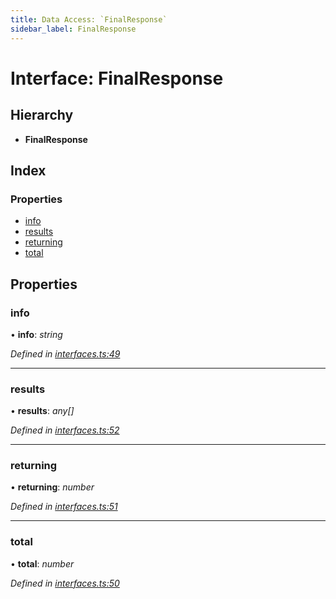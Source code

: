 ```yaml
---
title: Data Access: `FinalResponse`
sidebar_label: FinalResponse
---
```


# Interface: FinalResponse

## Hierarchy

* **FinalResponse**

## Index

### Properties

* [info](finalresponse.md#info)
* [results](finalresponse.md#results)
* [returning](finalresponse.md#returning)
* [total](finalresponse.md#total)

## Properties

###  info

• **info**: *string*

*Defined in [interfaces.ts:49](https://github.com/terascope/teraslice/blob/fd211a8bb/packages/data-access/src/interfaces.ts#L49)*

___

###  results

• **results**: *any[]*

*Defined in [interfaces.ts:52](https://github.com/terascope/teraslice/blob/fd211a8bb/packages/data-access/src/interfaces.ts#L52)*

___

###  returning

• **returning**: *number*

*Defined in [interfaces.ts:51](https://github.com/terascope/teraslice/blob/fd211a8bb/packages/data-access/src/interfaces.ts#L51)*

___

###  total

• **total**: *number*

*Defined in [interfaces.ts:50](https://github.com/terascope/teraslice/blob/fd211a8bb/packages/data-access/src/interfaces.ts#L50)*
